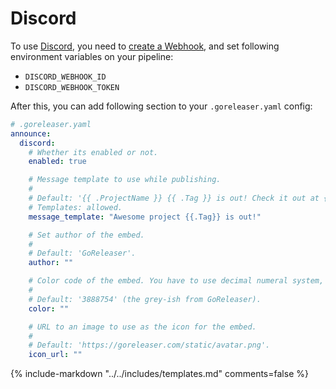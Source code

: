 # Discord

To use [Discord](https://discord.com/), you need
to [create a Webhook](https://support.discord.com/hc/en-us/articles/228383668-Intro-to-Webhooks), and set following
environment variables on your pipeline:

- `DISCORD_WEBHOOK_ID`
- `DISCORD_WEBHOOK_TOKEN`

After this, you can add following section to your `.goreleaser.yaml` config:

```yaml
# .goreleaser.yaml
announce:
  discord:
    # Whether its enabled or not.
    enabled: true

    # Message template to use while publishing.
    #
    # Default: '{{ .ProjectName }} {{ .Tag }} is out! Check it out at {{ .ReleaseURL }}'.
    # Templates: allowed.
    message_template: "Awesome project {{.Tag}} is out!"

    # Set author of the embed.
    #
    # Default: 'GoReleaser'.
    author: ""

    # Color code of the embed. You have to use decimal numeral system, not hexadecimal.
    #
    # Default: '3888754' (the grey-ish from GoReleaser).
    color: ""

    # URL to an image to use as the icon for the embed.
    #
    # Default: 'https://goreleaser.com/static/avatar.png'.
    icon_url: ""
```

{% include-markdown "../../includes/templates.md" comments=false %}
